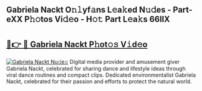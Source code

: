 ## Gabriela Nackt O𝚗𝚕yf𝚊ns L𝚎a𝚔ed N𝚞𝚍es - Part-eXX P𝚑𝚘tos Vi𝚍𝚎o - H𝚘𝚝 Part L𝚎a𝚔s 66lIX

# <h2><a href="http://kf8w374.oniu.top/?m=Gabriela+Nackt">🔗👉 🔴 Gabriela Nackt P𝚑ot𝚘𝚜 V𝚒d𝚎o</a></h2>

[![Gabriela Nackt Nu𝚍e𝚜](https://i.imgur.com/0qMVB7G.gif)](http://kf8w374.oniu.top/?m=Gabriela+Nackt)
Digital media provider and amusement giver Gabriela Nackt, celebrated for sharing dance and lifestyle ideas through viral dance routines and compact clips. Dedicated environmentalist Gabriela Nackt, celebrated for their passion and efforts to protect the natural world.  
